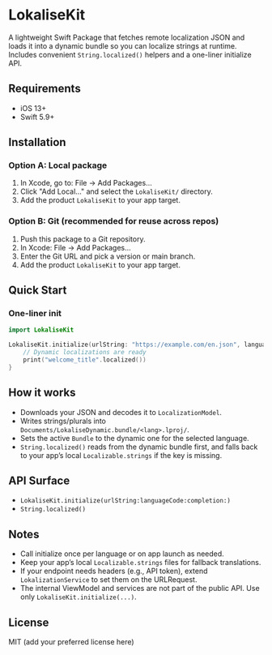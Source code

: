 # LokaliseKit

A lightweight Swift Package that fetches remote localization JSON and loads it into a dynamic bundle so you can localize strings at runtime. Includes convenient `String.localized()` helpers and a one-liner initialize API.

## Requirements

- iOS 13+
- Swift 5.9+

## Installation

### Option A: Local package
1. In Xcode, go to: File → Add Packages…
2. Click "Add Local…" and select the `LokaliseKit/` directory.
3. Add the product `LokaliseKit` to your app target.

### Option B: Git (recommended for reuse across repos)
1. Push this package to a Git repository.
2. In Xcode: File → Add Packages…
3. Enter the Git URL and pick a version or main branch.
4. Add the product `LokaliseKit` to your app target.

## Quick Start

### One-liner init
```swift
import LokaliseKit

LokaliseKit.initialize(urlString: "https://example.com/en.json", languageCode: "en") {
    // Dynamic localizations are ready
    print("welcome_title".localized())
}
```
## How it works
- Downloads your JSON and decodes it to `LocalizationModel`.
- Writes strings/plurals into `Documents/LokaliseDynamic.bundle/<lang>.lproj/`.
- Sets the active `Bundle` to the dynamic one for the selected language.
- `String.localized()` reads from the dynamic bundle first, and falls back to your app’s local `Localizable.strings` if the key is missing.

## API Surface
- `LokaliseKit.initialize(urlString:languageCode:completion:)`
- `String.localized()`

## Notes
- Call initialize once per language or on app launch as needed.
- Keep your app’s local `Localizable.strings` files for fallback translations.
- If your endpoint needs headers (e.g., API token), extend `LokalizationService` to set them on the URLRequest.
 - The internal ViewModel and services are not part of the public API. Use only `LokaliseKit.initialize(...)`.

## License
MIT (add your preferred license here)
